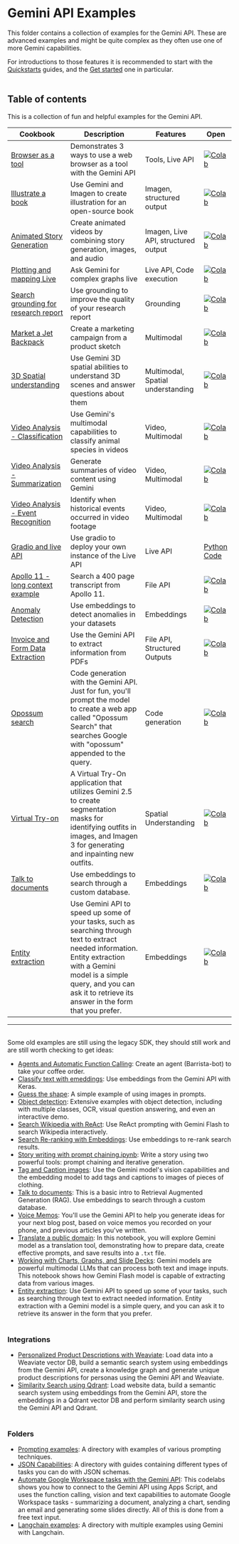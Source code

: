 # Gemini API Examples

This folder contains a collection of examples for the Gemini API. These are advanced examples and might be quite complex as they often use one of more Gemini capabilities.

For introductions to those features it is recommended to start with the [Quickstarts](../quickstarts/) guides, and the [Get started](../quickstarts/Get_started.ipynb) one in particular.
<br><br>

## Table of contents

This is a collection of fun and helpful examples for the Gemini API.

| Cookbook | Description | Features | Open |
| -------- | ----------- | -------- | ---- |
| [Browser as a tool](./Browser_as_a_tool.ipynb) | Demonstrates 3 ways to use a web browser as a tool with the Gemini API | Tools, Live API | [![Colab](https://colab.research.google.com/assets/colab-badge.svg)](https://colab.research.google.com/github/google-gemini/cookbook/blob/main/examples/Browser_as_a_tool.ipynb) |
| [Illustrate a book](./Book_illustration.ipynb) | Use Gemini and Imagen to create illustration for an open-source book | Imagen, structured output | [![Colab](https://colab.research.google.com/assets/colab-badge.svg)](https://colab.research.google.com/github/google-gemini/cookbook/blob/main/examples/Book_illustration.ipynb) |
| [Animated Story Generation](./Animated_Story_Video_Generation_gemini.ipynb) | Create animated videos by combining story generation, images, and audio | Imagen, Live API, structured output | [![Colab](https://colab.research.google.com/assets/colab-badge.svg)](https://colab.research.google.com/github/google-gemini/cookbook/blob/main/examples/Animated_Story_Video_Generation_gemini.ipynb) |
| [Plotting and mapping Live](./LiveAPI_plotting_and_mapping.ipynb) | Ask Gemini for complex graphs live | Live API, Code execution | [![Colab](https://colab.research.google.com/assets/colab-badge.svg)](https://colab.research.google.com/github/google-gemini/cookbook/blob/main/examples/LiveAPI_plotting_and_mapping.ipynb) |
| [Search grounding for research report](./Search_grounding_for_research_report.ipynb) | Use grounding to improve the quality of your research report | Grounding | [![Colab](https://colab.research.google.com/assets/colab-badge.svg)](https://colab.research.google.com/github/google-gemini/cookbook/blob/main/examples/Search_grounding_for_research_report.ipynb) |
| [Market a Jet Backpack](./Market_a_Jet_Backpack.ipynb) | Create a marketing campaign from a product sketch | Multimodal | [![Colab](https://colab.research.google.com/assets/colab-badge.svg)](https://colab.research.google.com/github/google-gemini/cookbook/blob/main/examples/Market_a_Jet_Backpack.ipynb) |
| [3D Spatial understanding](./Spatial_understanding_3d.ipynb) | Use Gemini 3D spatial abilities to understand 3D scenes and answer questions about them | Multimodal, Spatial understanding | [![Colab](https://colab.research.google.com/assets/colab-badge.svg)](https://colab.research.google.com/github/google-gemini/cookbook/blob/main/examples/Spatial_understanding_3d.ipynb) |
| [Video Analysis - Classification](./Analyze_a_Video_Classification.ipynb) | Use Gemini's multimodal capabilities to classify animal species in videos | Video, Multimodal | [![Colab](https://colab.research.google.com/assets/colab-badge.svg)](https://colab.research.google.com/github/google-gemini/cookbook/blob/main/examples/Analyze_a_Video_Classification.ipynb) |
| [Video Analysis - Summarization](./Analyze_a_Video_Summarization.ipynb) | Generate summaries of video content using Gemini | Video, Multimodal | [![Colab](https://colab.research.google.com/assets/colab-badge.svg)](https://colab.research.google.com/github/google-gemini/cookbook/blob/main/examples/Analyze_a_Video_Summarization.ipynb) |
| [Video Analysis - Event Recognition](./Analyze_a_Video_Historic_Event_Recognition.ipynb) | Identify when historical events occurred in video footage | Video, Multimodal | [![Colab](https://colab.research.google.com/assets/colab-badge.svg)](https://colab.research.google.com/github/google-gemini/cookbook/blob/main/examples/Analyze_a_Video_Historic_Event_Recognition.ipynb) |
| [Gradio and live API](./gradio_audio.py) | Use gradio to deploy your own instance of the Live API | Live API | [Python Code](./gradio_audio.py) |
| [Apollo 11 - long context example](./Apollo_11.ipynb) | Search a 400 page transcript from Apollo 11. | File API | [![Colab](https://colab.research.google.com/assets/colab-badge.svg)](https://colab.research.google.com/github/google-gemini/cookbook/blob/main/examples/Apollo_11.ipynb) |
| [Anomaly Detection](./Anomaly_detection_with_embeddings.ipynb) | Use embeddings to detect anomalies in your datasets | Embeddings | [![Colab](https://colab.research.google.com/assets/colab-badge.svg)](https://colab.research.google.com/github/google-gemini/cookbook/blob/main/examples/Anomaly_detection_with_embeddings.ipynb) |
| [Invoice and Form Data Extraction](./Pdf_structured_outputs_on_invoices_and_forms.ipynb) | Use the Gemini API to extract information from PDFs | File API, Structured Outputs | [![Colab](https://colab.research.google.com/assets/colab-badge.svg)](https://colab.research.google.com/github/google-gemini/cookbook/blob/main/examples/Pdf_structured_outputs_on_invoices_and_forms.ipynb) |
| [Opossum search](./Opossum_search.ipynb) | Code generation with the Gemini API. Just for fun, you'll prompt the model to create a web app called "Opossum Search" that searches Google with "opossum" appended to the query. | Code generation | [![Colab](https://colab.research.google.com/assets/colab-badge.svg)](https://colab.research.google.com/github/google-gemini/cookbook/blob/main/examples/Opossum_search.ipynb) |
| [Virtual Try-on](./Virtual_Try_On.ipynb) | A Virtual Try-On application that utilizes Gemini 2.5 to create segmentation masks for identifying outfits in images, and Imagen 3 for generating and inpainting new outfits. | Spatial Understanding | [![Colab](https://colab.research.google.com/assets/colab-badge.svg)](https://colab.research.google.com/github/google-gemini/cookbook/blob/main/examples/Virtual_Try_On.ipynb) |
| [Talk to documents](./Talk_to_documents_with_embeddings.ipynb) | Use embeddings to search through a custom database. | Embeddings | [![Colab](https://colab.research.google.com/assets/colab-badge.svg)](https://colab.research.google.com/github/google-gemini/cookbook/blob/main/examples/Talk_to_documents_with_embeddings.ipynb) |
| [Entity extraction](./Entity_Extraction.ipynb) | Use Gemini API to speed up some of your tasks, such as searching through text to extract needed information. Entity extraction with a Gemini model is a simple query, and you can ask it to retrieve its answer in the form that you prefer. | Embeddings | [![Colab](https://colab.research.google.com/assets/colab-badge.svg)](https://colab.research.google.com/github/google-gemini/cookbook/blob/main/examples/Entity_Extraction.ipynb) |

---
<br>
Some old examples are still using the legacy SDK, they should still work and are still worth checking to get ideas:

* [Agents and Automatic Function Calling](./Agents_Function_Calling_Barista_Bot.ipynb): Create an agent (Barrista-bot) to take your coffee order.
* [Classify text with emeddings](./Classify_text_with_embeddings.ipynb): Use embeddings from the Gemini API with Keras.
* [Guess the shape](./Guess_the_shape.ipynb): A simple example of using images in prompts.
* [Object detection](./Object_detection.ipynb): Extensive examples with object detection, including with multiple classes, OCR, visual question answering, and even an interactive demo.
* [Search Wikipedia with ReAct](./Search_Wikipedia_using_ReAct.ipynb): Use ReAct prompting with Gemini Flash to search Wikipedia interactively.
* [Search Re-ranking with Embeddings](./Search_reranking_using_embeddings.ipynb): Use embeddings to re-rank search results.
* [Story writing with prompt chaining.ipynb](./Story_Writing_with_Prompt_Chaining.ipynb): Write a story using two powerful tools: prompt chaining and iterative generation.
* [Tag and Caption images](./Tag_and_caption_images.ipynb): Use the Gemini model's vision capabilities and the embedding model to add tags and captions to images of pieces of clothing.
* [Talk to documents](./Talk_to_documents_with_embeddings.ipynb): This is a basic intro to Retrieval Augmented Generation (RAG). Use embeddings to search through a custom database.
* [Voice Memos](./Voice_memos.ipynb): You'll use the Gemini API to help you generate ideas for your next blog post, based on voice memos you recorded on your phone, and previous articles you've written.
* [Translate a public domain](./Translate_a_Public_Domain_Book.ipynb): In this notebook, you will explore Gemini model as a translation tool, demonstrating how to prepare data, create effective prompts, and save results into a `.txt` file.
* [Working with Charts, Graphs, and Slide Decks](./Working_with_Charts_Graphs_and_Slide_Decks.ipynb): Gemini models are powerful multimodal LLMs that can process both text and image inputs. This notebook shows how Gemini Flash model is capable of extracting data from various images.
* [Entity extraction](./Entity_Extraction.ipynb): Use Gemini API to speed up some of your tasks, such as searching through text to extract needed information. Entity extraction with a Gemini model is a simple query, and you can ask it to retrieve its answer in the form that you prefer.
<br><br>

### Integrations

* [Personalized Product Descriptions with Weaviate](../examples/weaviate/personalized_description_with_weaviate_and_gemini_api.ipynb): Load data into a Weaviate vector DB, build a semantic search system using embeddings from the Gemini API, create a knowledge graph and generate unique product descriptions for personas using the Gemini API and Weaviate.
* [Similarity Search using Qdrant](../examples/qdrant/Qdrant_similarity_search.ipynb): Load website data, build a semantic search system using embeddings from the Gemini API, store the embeddings in a Qdrant vector DB and perform similarity search using the Gemini API and Qdrant.
<br><br>

### Folders

* [Prompting examples](./prompting/): A directory with examples of various prompting techniques. 
* [JSON Capabilities](./json_capabilities/): A directory with guides containing different types of tasks you can do with JSON schemas.
* [Automate Google Workspace tasks with the Gemini API](./Apps_script_and_Workspace_codelab/): This codelabs shows you how to connect to the Gemini API using Apps Script, and uses the function calling, vision and text capabilities to automate Google Workspace tasks - summarizing a document, analyzing a chart, sending an email and generating some slides directly. All of this is done from a free text input.
* [Langchain examples](./langchain/): A directory with multiple examples using Gemini with Langchain.
